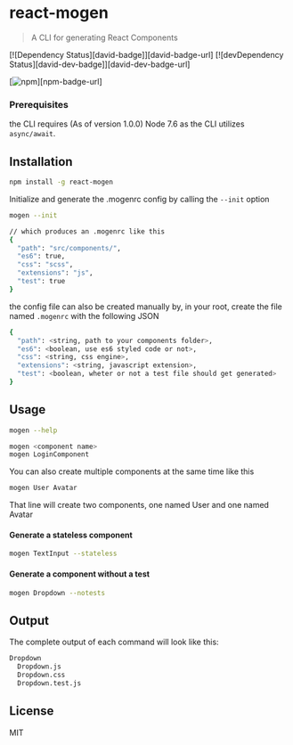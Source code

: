 # react-mogen
> A CLI for generating React Components

[![Dependency Status][david-badge]][david-badge-url]
[![devDependency Status][david-dev-badge]][david-dev-badge-url]

[![npm](https://img.shields.io/npm/v/%40angular/cli.svg)][npm-badge-url]


### Prerequisites
the CLI requires (As of version 1.0.0) Node 7.6 as the CLI utilizes `async/await`.

## Installation

```bash
npm install -g react-mogen
```

Initialize and generate the .mogenrc config by calling the `--init` option

```bash
mogen --init

// which produces an .mogenrc like this
{
  "path": "src/components/",
  "es6": true,
  "css": "scss",
  "extensions": "js",
  "test": true
}
```

the config file can also be created manually by, in your root, create the file named `.mogenrc` with the following JSON

```bash
{
  "path": <string, path to your components folder>,
  "es6": <boolean, use es6 styled code or not>,
  "css": <string, css engine>,
  "extensions": <string, javascript extension>,
  "test": <boolean, wheter or not a test file should get generated>
}
```

## Usage

```bash
mogen --help

mogen <component name>
mogen LoginComponent
```

You can also create multiple components at the same time like this

```bash
mogen User Avatar
```

That line will create two components, one named User and one named Avatar

#### Generate a stateless component

```bash
mogen TextInput --stateless
```

#### Generate a component without a test

```bash
mogen Dropdown --notests
```

## Output
The complete output of each command will look like this:

```bash
Dropdown
  Dropdown.js
  Dropdown.css
  Dropdown.test.js
```

## License
MIT
